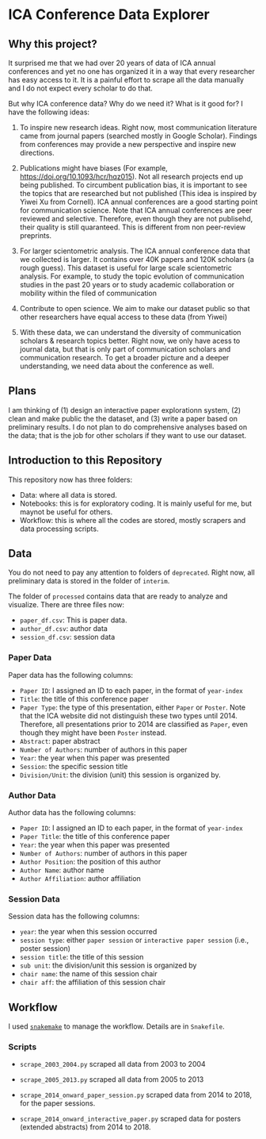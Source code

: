# ICA Conference Data Explorer 

## Why this project?

It surprised me that we had over 20 years of data of ICA annual conferences and yet no one has organized it in a way that every researcher has easy access to it. It is a painful effort to scrape all the data manually and I do not expect every scholar to do that. 

But why ICA conference data? Why do we need it? What is it good for? I have the following ideas:

  1. To inspire new research ideas. Right now, most communication literature came from journal papers (searched mostly in Google Scholar). Findings from conferences may provide a new perspective and inspire new directions. 

  2. Publications might have biases (For example, https://doi.org/10.1093/hcr/hqz015). Not all research projects end up being published. To circumbent publication bias, it is important to see the topics that are researched but not published (This idea is inspired by Yiwei Xu from Cornell). ICA annual conferences are a good starting point for communication science. Note that ICA annual conferences are peer reviewed and selective. Therefore, even though they are not publisehd, their quality is still quaranteed. This is different from non peer-review preprints. 

  3. For larger scientometric analysis. The ICA annual conference data that we collected is larger. It contains over 40K papers and 120K scholars (a rough guess). This dataset is useful for large scale scientometric analysis. For example, to study the topic evolution of communication studies in the past 20 years or to study academic collaboration or mobility within the filed of communication 

  4. Contribute to open science. We aim to make our dataset public so that other researchers have equal access to these data (from Yiwei)

  5. With these data, we can understand the diversity of communication scholars & research topics better. Right now, we only have acess to journal data, but that is only part of communication scholars and communication research. To get a broader picture and a deeper understanding, we need data about the conference as well. 

## Plans

I am thinking of (1) design an interactive paper explorationn system, (2) clean and make public the the dataset, and (3) write a paper based on preliminary results. I do not plan to do comprehensive analyses based on the data; that is the job for other scholars if they want to use our dataset. 

## Introduction to this Repository

This repository now has three folders: 

  - Data: where all data is stored. 
  - Notebooks: this is for exploratory coding. It is mainly useful for me, but maynot be useful for others. 
  - Workflow: this is where all the codes are stored, mostly scrapers and data processing scripts. 

## Data

You do not need to pay any attention to folders of `deprecated`. Right now, all preliminary data is stored in the folder of `interim`. 

The folder of `processed` contains data that are ready to analyze and visualize. There are three files now:
  - `paper_df.csv`: This is paper data. 
  - `author_df.csv`: author data
  - `session_df.csv`: session data

### Paper Data

Paper data has the following columns:
  - `Paper ID`: I assigned an ID to each paper, in the format of `year-index`
  - `Title`: the title of this conference paper
  - `Paper Type`: the type of this presentation, either `Paper` or `Poster`. Note that the ICA website did not distinguish these two types until 2014. Therefore, all presentations prior to 2014 are classified as `Paper`, even though they might have been `Poster` instead.
  - `Abstract`: paper abstract
  - `Number of Authors`: number of authors in this paper
  - `Year`: the year when this paper was presented
  - `Session`: the specific session title
  - `Division/Unit`: the division (unit) this session is organized by. 

### Author Data

Author data has the following columns:
  - `Paper ID`: I assigned an ID to each paper, in the format of `year-index`
  - `Paper Title`: the title of this conference paper
  - `Year`: the year when this paper was presented
  - `Number of Authors`: number of authors in this paper
  - `Author Position`: the position of this author
  - `Author Name`: author name
  - `Author Affiliation`: author affiliation

### Session Data

Session data has the following columns:
  - `year`: the year when this session occurred
  - `session type`: either `paper session` or `interactive paper session` (i.e., poster session)
  - `session title`: the title of this session
  - `sub unit`: the division/unit this session is organized by
  - `chair name`: the name of this session chair
  - `chair aff`: the affiliation of this session chair

## Workflow

I used [`snakemake`](https://github.com/hongtaoh/snakemake-tutorial) to manage the workflow. Details are in `Snakefile`.

### Scripts

- `scrape_2003_2004.py` scraped all data from 2003 to 2004

- `scrape_2005_2013.py` scraped all data from 2005 to 2013

- `scrape_2014_onward_paper_session.py` scraped data from 2014 to 2018, for the paper sessions. 

- `scrape_2014_onward_interactive_paper.py` scraped data for posters (extended abstracts) from 2014 to 2018. 
